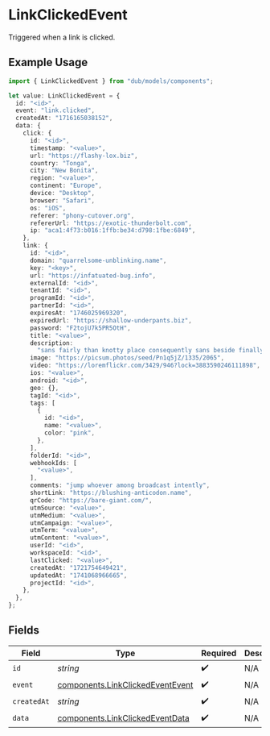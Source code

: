 # LinkClickedEvent

Triggered when a link is clicked.

## Example Usage

```typescript
import { LinkClickedEvent } from "dub/models/components";

let value: LinkClickedEvent = {
  id: "<id>",
  event: "link.clicked",
  createdAt: "1716165038152",
  data: {
    click: {
      id: "<id>",
      timestamp: "<value>",
      url: "https://flashy-lox.biz",
      country: "Tonga",
      city: "New Bonita",
      region: "<value>",
      continent: "Europe",
      device: "Desktop",
      browser: "Safari",
      os: "iOS",
      referer: "phony-cutover.org",
      refererUrl: "https://exotic-thunderbolt.com",
      ip: "aca1:4f73:b016:1ffb:be34:d798:1fbe:6849",
    },
    link: {
      id: "<id>",
      domain: "quarrelsome-unblinking.name",
      key: "<key>",
      url: "https://infatuated-bug.info",
      externalId: "<id>",
      tenantId: "<id>",
      programId: "<id>",
      partnerId: "<id>",
      expiresAt: "1746025969320",
      expiredUrl: "https://shallow-underpants.biz",
      password: "F2tojU7k5PR5OtH",
      title: "<value>",
      description:
        "sans fairly than knotty place consequently sans beside finally before",
      image: "https://picsum.photos/seed/Pn1q5jZ/1335/2065",
      video: "https://loremflickr.com/3429/946?lock=3883590246111898",
      ios: "<value>",
      android: "<id>",
      geo: {},
      tagId: "<id>",
      tags: [
        {
          id: "<id>",
          name: "<value>",
          color: "pink",
        },
      ],
      folderId: "<id>",
      webhookIds: [
        "<value>",
      ],
      comments: "jump whoever among broadcast intently",
      shortLink: "https://blushing-anticodon.name",
      qrCode: "https://bare-giant.com/",
      utmSource: "<value>",
      utmMedium: "<value>",
      utmCampaign: "<value>",
      utmTerm: "<value>",
      utmContent: "<value>",
      userId: "<id>",
      workspaceId: "<id>",
      lastClicked: "<value>",
      createdAt: "1721754649421",
      updatedAt: "1741068966665",
      projectId: "<id>",
    },
  },
};
```

## Fields

| Field                                                                                | Type                                                                                 | Required                                                                             | Description                                                                          |
| ------------------------------------------------------------------------------------ | ------------------------------------------------------------------------------------ | ------------------------------------------------------------------------------------ | ------------------------------------------------------------------------------------ |
| `id`                                                                                 | *string*                                                                             | :heavy_check_mark:                                                                   | N/A                                                                                  |
| `event`                                                                              | [components.LinkClickedEventEvent](../../models/components/linkclickedeventevent.md) | :heavy_check_mark:                                                                   | N/A                                                                                  |
| `createdAt`                                                                          | *string*                                                                             | :heavy_check_mark:                                                                   | N/A                                                                                  |
| `data`                                                                               | [components.LinkClickedEventData](../../models/components/linkclickedeventdata.md)   | :heavy_check_mark:                                                                   | N/A                                                                                  |